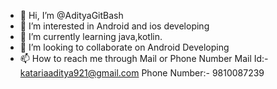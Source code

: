 - 👋 Hi, I’m @AdityaGitBash
- 👀 I’m interested in Android and ios developing
- 🌱 I’m currently learning java,kotlin.
- 💞️ I’m looking to collaborate on Android Developing
- 📫 How to reach me through Mail or Phone Number
Mail Id:- katariaaditya921@gmail.com
Phone Number:- 9810087239

<!---
AdityaGitBash/AdityaGitBash is a ✨ special ✨ repository because its `README.md` (this file) appears on your GitHub profile.
You can click the Preview link to take a look at your changes.
--->
